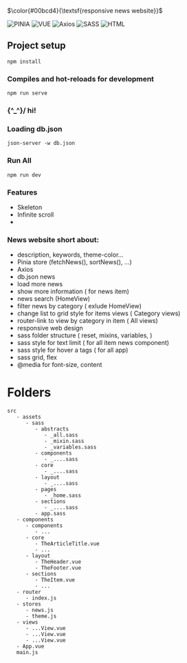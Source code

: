 $\color{#00bcd4}{\textsf{responsive news website}}$

![PINIA](https://img.shields.io/badge/PINIA-00bcd4?style=flat&logo=vuedotjs&logoColor=fff)
![VUE](https://img.shields.io/badge/Vue%20JS%203-00bcd4?style=flat&logo=vuedotjs&logoColor=fff)
![Axios](https://img.shields.io/badge/axios-00bcd4?style=flat&logo=axios&logoColor=fff)
![SASS](https://img.shields.io/badge/SASS-00bcd4?style=flat&logo=sass&logoColor=fff)
![HTML](https://img.shields.io/badge/HTML%205-00bcd4?style=flat&logo=html5&logoColor=fff)
 
## Project setup
```
npm install
```

### Compiles and hot-reloads for development
```
npm run serve
```
###   \{^_^}/ hi!

###  Loading db.json
```
json-server -w db.json
```
### Run All
```
npm run dev
```
### Features
- Skeleton
- Infinite scroll
- <transition-group />

### News website short about:
*  <meta > description, keywords, theme-color...
*  Pinia store  (fetchNews(), sortNews(),  ...)
*  Axios
*  db.json news
*  load more news
*  show more information ( for news item)
*  news search (HomeView)
*  filter news by category ( exlude HomeView)
*  change list to grid style for items views ( Category views)
*  router-link to view by category in item ( All views)
*  responsive web design 
*  sass folder structure ( reset, mixins, variables, )
*  sass style for text limit ( for all item news component)
*  sass style for hover a tags ( for all app)
*  sass grid, flex
*  @media for font-size, content


# Folders

```
src
   - assets
      - sass
         - abstracts
            - _all.sass
            - _mixin.sass
            - _variables.sass
         - components
            - _....sass
         - core
            - _....sass
         - layout
            - _....sass
         - pages
            - _home.sass
         - sections
            - _....sass
         - app.sass
   - components
      - components
         - ...
      - core
         - TheArticleTitle.vue
         - ...
      - layout
         - TheHeader.vue
         - TheFooter.vue
      - sections
         - TheItem.vue
         - ...
   - router
      - index.js
   - stores
      - news.js
      - theme.js
   - views
      - ...View.vue
      - ...View.vue
      - ...View.vue
   - App.vue
   main.js

```

